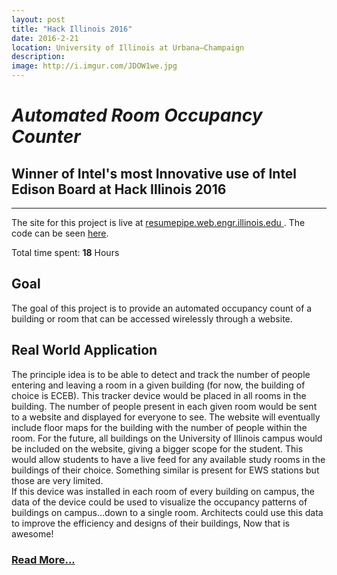 ```yaml
---
layout: post
title: "Hack Illinois 2016"
date: 2016-2-21
location: University of Illinois at Urbana–Champaign
description: 
image: http://i.imgur.com/JDOW1we.jpg
---
```

# *Automated Room Occupancy Counter*

Winner of Intel's most Innovative use of Intel Edison Board at Hack Illinois 2016
---------------------
---------------------


The site for this project is live at <a href="http://resumepipe.web.engr.illinois.edu"> resumepipe.web.engr.illinois.edu </a>. The code can be seen [here](https://github.com/dphuang2/RoomCounter-HackIllinois2016).

Total time spent: **18** Hours

## **Goal**
  The goal of this project is to provide an automated occupancy count of a building or room that can be accessed wirelessly through a website.

## **Real World Application**
  The principle idea is to be able to detect and track the number of people entering and leaving a room in a given building (for now, the building of choice is ECEB). This tracker device would be placed in all rooms in the building. The number of people present in each given room would be sent to a website and displayed for everyone to see. The website will eventually include floor maps for the building with the number of people within the room. For the future, all buildings on the University of Illinois campus would be included on the website, giving a bigger scope for the student. This would allow students to have a live feed for any available study rooms in the buildings of their choice. Something similar is present for EWS stations but those are very limited. <br>
  If this device was installed in each room of every building on campus, the data of the device could be used to visualize the occupancy patterns of buildings on campus...down to a single room. Architects could use this data to improve the efficiency and designs of their buildings, Now that is awesome!

### [Read More...](https://devpost.com/software/roomcounter)

